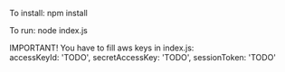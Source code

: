 To install: npm install

To run: node index.js

IMPORTANT!
You have to fill aws keys in index.js:  
  accessKeyId: 'TODO',
  secretAccessKey: 'TODO',
  sessionToken: 'TODO'
